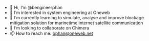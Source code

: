 - 👋 Hi, I’m @bengineerphan
- 👀 I’m interested in system engineering at Oneweb 
- 🌱 I’m currently learning to simulate, analyse and improve blockage mitigation solution for marinetime internet satellite communication
- 💞️ I’m looking to collaborate on Chimera
- 📫 How to reach me: bphan@oneweb.net

<!---
bengineerphan/bengineerphan is a ✨ special ✨ repository because its `README.md` (this file) appears on your GitHub profile.
You can click the Preview link to take a look at your changes.
--->
